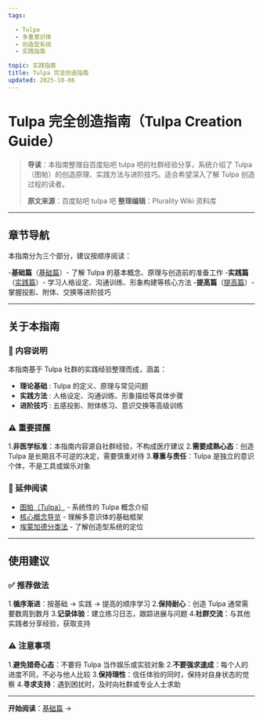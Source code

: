 ```yaml
---
tags:

  - Tulpa
  - 多重意识体
  - 创造型系统
  - 实践指南

topic: 实践指南
title: Tulpa 完全创造指南
updated: 2025-10-06
---
```


# Tulpa 完全创造指南（Tulpa Creation Guide）

>**导读**：本指南整理自百度贴吧 tulpa 吧的社群经验分享，系统介绍了 Tulpa（图帕）的创造原理、实践方法与进阶技巧。适合希望深入了解 Tulpa 创造过程的读者。
>
>**原文来源**：百度贴吧 tulpa 吧
>**整理编辑**：Plurality Wiki 资料库

---

## 章节导航

本指南分为三个部分，建议按顺序阅读：

-**基础篇**（[基础篇](Tulpa-Guide-1.md)）- 了解 Tulpa 的基本概念、原理与创造前的准备工作
-**实践篇**（[实践篇](Tulpa-Guide-2.md)）- 学习人格设定、沟通训练、形象构建等核心方法
-**提高篇**（[提高篇](Tulpa-Guide-3.md)）- 掌握投影、附体、交换等进阶技巧

---

## 关于本指南

### 📖 内容说明

本指南基于 Tulpa 社群的实践经验整理而成，涵盖：

- **理论基础** : Tulpa 的定义、原理与常见问题
- **实践方法** : 人格设定、沟通训练、形象描绘等具体步骤
- **进阶技巧** : 五感投影、附体练习、意识交换等高级训练

### ⚠️ 重要提醒

1.**非医学标准**：本指南内容源自社群经验，不构成医疗建议
2.**需要成熟心态**：创造 Tulpa 是长期且不可逆的决定，需要慎重对待
3.**尊重与责任**：Tulpa 是独立的意识个体，不是工具或娱乐对象

### 🔗 延伸阅读

- [图帕（Tulpa）](Tulpa.md) - 系统性的 Tulpa 概念介绍
- [核心概念导览](Core-Concepts-Guide.md) - 理解多意识体的基础框架
- [埃蒙加德分类法](Emmengard-Classification.md) - 了解创造型系统的定位

---

## 使用建议

### ✅ 推荐做法

1.**循序渐进**：按基础 → 实践 → 提高的顺序学习
2.**保持耐心**：创造 Tulpa 通常需要数周到数月
3.**记录体验**：建立练习日志，跟踪进展与问题
4.**社群交流**：与其他实践者分享经验，获取支持

### ⚠️ 注意事项

1.**避免猎奇心态**：不要将 Tulpa 当作娱乐或实验对象
2.**不要强求速成**：每个人的进度不同，不必与他人比较
3.**保持理性**：信任体验的同时，保持对自身状态的觉察
4.**寻求支持**：遇到困扰时，及时向社群或专业人士求助

---

**开始阅读**：[基础篇](Tulpa-Guide-1.md) →
